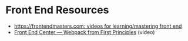 # Front End Resources

* [https://frontendmasters.com: videos for learning/mastering front end](https://frontendmasters.com)
* [Front End Center — Webpack from First Principles](https://youtu.be/WQue1AN93YU) (video)
